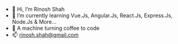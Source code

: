 - 👋 Hi, I’m Rinosh Shah
- 🌱 I’m currently learning Vue.Js, Angular.Js, React.Js, Express.Js, Node.Js & More...
- 💞️ A machine turning coffee to code
- 📫 rinosh.shah@gmail.com

